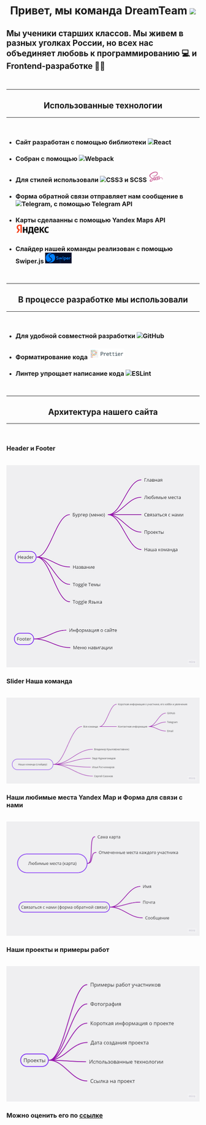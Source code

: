 <h1 align="center">Привет, мы команда DreamTeam <img src="https://github.com/blackcater/blackcater/raw/main/images/Hi.gif" height="32"/></h1>

## Мы ученики старших классов. Мы живем в разных уголках России, но всех нас объединяет любовь к программированию :computer: и Frontend-разработке :technologist:

<br/>

---

<h2 align='center'> Использованные технологии </h2>

---

<br/>

-   ### Сайт разработан с помощью библиотеки ![React](https://img.shields.io/badge/react-%2320232a.svg?style=for-the-badge&logo=react&logoColor=%2361DAFB)

-   ### Собран с помощью ![Webpack](https://img.shields.io/badge/webpack-%238DD6F9.svg?style=for-the-badge&logo=webpack&logoColor=black)

-   ### Для стилей использовали ![CSS3](https://img.shields.io/badge/css3-%231572B6.svg?style=for-the-badge&logo=css3&logoColor=white) и **SCSS** <img src='./src/img/readme/Sass.jpg' height=28px/>

-   ### Форма обратной связи отправляет нам сообщение в ![Telegram](https://img.shields.io/badge/Telegram-2CA5E0?style=for-the-badge&logo=telegram&logoColor=white), с помощью **Telegram API**

-   ### Карты сделаанны с помощью **Yandex Maps API** <img src='./src/img/readme/Yandex.jpg' height=28px/>

-   ### Слайдер нашей команды реализован с помощью **Swiper.js** <img src='./src/img/readme/Swiper.jpg' height=28px/>

<br/>

---

<h2 align='center'> В процессе разработке мы использовали</h2>

---

<br/>

-   ### Для удобной совместной разработки ![GitHub](https://img.shields.io/badge/github-%23121011.svg?style=for-the-badge&logo=github&logoColor=white)

-   ### Форматирование кода <img src='./src/img/readme/Prettier.jpg' height=28px/>

-   ### Линтер упрощает написание кода ![ESLint](https://img.shields.io/badge/ESLint-4B3263?style=for-the-badge&logo=eslint&logoColor=white)

<br/>

---

<h2 align='center'> Архитектура нашего сайта </h2>

---

<br/>

### Header и Footer

<br/>

<img src='./src/img/readme/HeaderAndFooter.jpg'>

<br/>

### Slider Наша команда

<br/>

<img src='./src/img/readme/Slider.jpg'>

<br/>

### Наши любимые места Yandex Map и Форма для связи с нами

<br/>

<img src='./src/img/readme/FeedbackAndFavPlaces.jpg'>

<br/>

### Наши проекты и примеры работ

<br/>

<img src='./src/img/readme/Projects.jpg'>

<br/>

<!-- ### Сайт поднят на хостинге ![Vercel](https://img.shields.io/badge/vercel-%23000000.svg?style=for-the-badge&logo=vercel&logoColor=white) -->

### Можно оценить его по [ссылке](https://yandex-dream-team.netlify.app)
